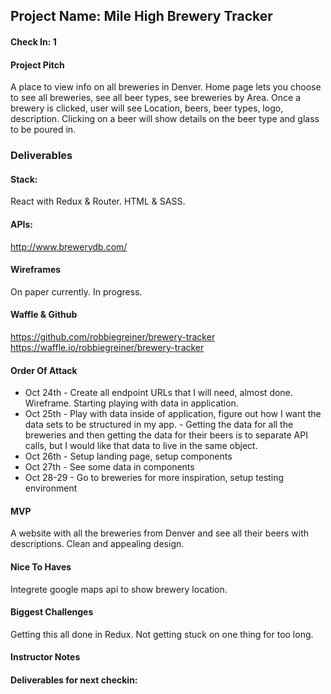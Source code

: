 ## Project Name: Mile High Brewery Tracker

#### Check In: 1

#### Project Pitch

A place to view info on all breweries in Denver. Home page lets you choose to see all breweries, see all beer types, see breweries by Area.  Once a brewery is clicked, user will see Location, beers, beer types, logo, description. Clicking on a beer will show details on the beer type and glass to be poured in.

### Deliverables

#### Stack:

React with Redux & Router.  HTML & SASS.

#### APIs:

http://www.brewerydb.com/

#### Wireframes

On paper currently.  In progress.

#### Waffle & Github

https://github.com/robbiegreiner/brewery-tracker
https://waffle.io/robbiegreiner/brewery-tracker

#### Order Of Attack
* Oct 24th - Create all endpoint URLs that I will need, almost done. Wireframe.  Starting playing with data in application.
* Oct 25th - Play with data inside of application, figure out how I want the data sets to be structured in my app.
         - Getting the data for all the breweries and then getting the data for their beers is to separate API calls, but
           I would like that data to live in the same object.
* Oct 26th - Setup landing page, setup components
* Oct 27th - See some data in components
* Oct 28-29 - Go to breweries for more inspiration, setup testing environment



#### MVP
A website with all the breweries from Denver and see all their beers with descriptions.
Clean and appealing design.

#### Nice To Haves
Integrete google maps api to show brewery location.

#### Biggest Challenges
Getting this all done in Redux.
Not getting stuck on one thing for too long.

#### Instructor Notes

#### Deliverables for next checkin:
